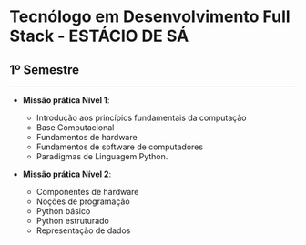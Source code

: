 # Tecnólogo em Desenvolvimento Full Stack - ESTÁCIO DE SÁ

## 1º Semestre
***
- **Missão prática Nível 1**: 
   <br>

   - Introdução aos princípios fundamentais da computação
   - Base Computacional
   - Fundamentos de hardware
   - Fundamentos de software de computadores
   - Paradigmas de Linguagem Python. 
   
  
 - **Missão prática Nível 2**: 
   <br>

   - Componentes de hardware
   - Noções de programação
   - Python básico
   - Python estruturado
   - Representação de dados

